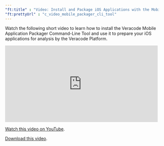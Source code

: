 ```yaml
---
"ft:title" : "Video: Install and Package iOS Applications with the Mobile Application Packager Command-Line Tool"
"ft:prettyUrl" : "c_video_mobile_packager_cli_tool"
---
```

Watch the following short video to learn how to install the Veracode Mobile Application Packager Command-Line Tool and use it to prepare your iOS applications for analysis by the Veracode Platform.

<iframe width="500" height="250" src="https://www.youtube.com/embed/lC9tg4Z1UUg"
title="Install and Package iOS Applications with the Veracode Mobile Application Packager Command-Line Tool" frameborder="0" allow="accelerometer; autoplay; clipboard-write; encrypted-media; gyroscope; picture-in-picture" allowfullscreen></iframe>

[Watch this video on YouTube](https://www.youtube.com/embed/lC9tg4Z1UUg).

[Download this video](https://d3pn0dtbjseokt.cloudfront.net/Mobile_Packager_CLI_Tool.mp4).
